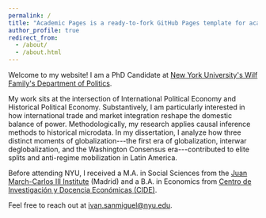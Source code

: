 ```yaml
---
permalink: /
title: "Academic Pages is a ready-to-fork GitHub Pages template for academic personal websites"
author_profile: true
redirect_from: 
  - /about/
  - /about.html
---
```


Welcome to my website! I am a PhD Candidate at [New York University's Wilf Family's Department of Politics](https://as.nyu.edu/departments/politics.html).

My work sits at the intersection of International Political Economy and Historical Political Economy. Substantively, I am particularly interested in how international trade and market integration reshape the domestic balance of power. Methodologically, my research applies causal inference methods to historical microdata. In my dissertation, I analyze how three distinct moments of globalization---the first era of globalization, interwar deglobalization, and the Washington Consensus era---contributed to elite splits and anti-regime mobilization in Latin America. 

Before attending NYU, I received a M.A. in Social Sciences from the [Juan March-Carlos III Institute](https://ic3jm.es/en/) (Madrid) and a B.A. in Economics from [Centro de Investigación y Docencia Económicas (CIDE)](https://www.cide.edu/). 

Feel free to reach out at [ivan.sanmiguel@nyu.edu](ivan.sanmiguel@nyu.edu).

